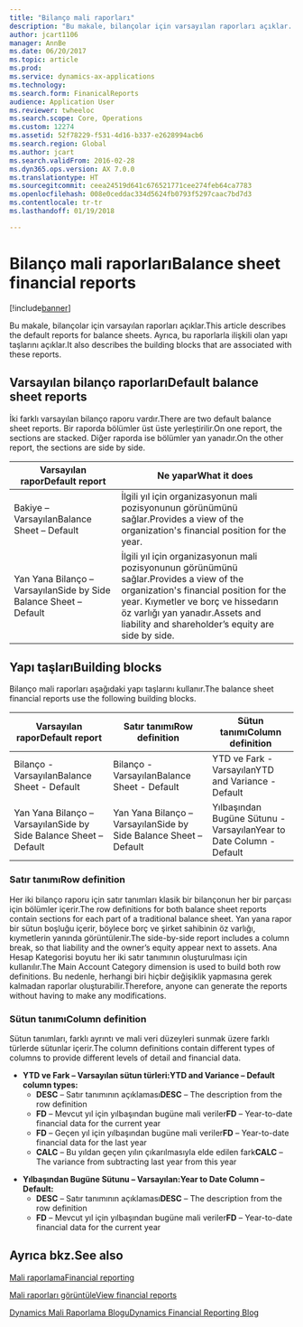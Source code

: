 ```yaml
---
title: "Bilanço mali raporları"
description: "Bu makale, bilançolar için varsayılan raporları açıklar. Ayrıca, bu raporlarla ilişkili olan yapı taşlarını açıklar."
author: jcart1106
manager: AnnBe
ms.date: 06/20/2017
ms.topic: article
ms.prod: 
ms.service: dynamics-ax-applications
ms.technology: 
ms.search.form: FinanicalReports
audience: Application User
ms.reviewer: twheeloc
ms.search.scope: Core, Operations
ms.custom: 12274
ms.assetid: 52f78229-f531-4d16-b337-e2628994acb6
ms.search.region: Global
ms.author: jcart
ms.search.validFrom: 2016-02-28
ms.dyn365.ops.version: AX 7.0.0
ms.translationtype: HT
ms.sourcegitcommit: ceea24519d641c676521771cee274feb64ca7783
ms.openlocfilehash: 008e0ceddac334d5624fb0793f5297caac7bd7d3
ms.contentlocale: tr-tr
ms.lasthandoff: 01/19/2018

---
```


# <a name="balance-sheet-financial-reports"></a><span data-ttu-id="54e04-104">Bilanço mali raporları</span><span class="sxs-lookup"><span data-stu-id="54e04-104">Balance sheet financial reports</span></span>

[!include[banner](../includes/banner.md)]


<span data-ttu-id="54e04-105">Bu makale, bilançolar için varsayılan raporları açıklar.</span><span class="sxs-lookup"><span data-stu-id="54e04-105">This article describes the default reports for balance sheets.</span></span> <span data-ttu-id="54e04-106">Ayrıca, bu raporlarla ilişkili olan yapı taşlarını açıklar.</span><span class="sxs-lookup"><span data-stu-id="54e04-106">It also describes the building blocks that are associated with these reports.</span></span> 

<a name="default-balance-sheet-reports"></a><span data-ttu-id="54e04-107">Varsayılan bilanço raporları</span><span class="sxs-lookup"><span data-stu-id="54e04-107">Default balance sheet reports</span></span>
-----------------------------

<span data-ttu-id="54e04-108">İki farklı varsayılan bilanço raporu vardır.</span><span class="sxs-lookup"><span data-stu-id="54e04-108">There are two default balance sheet reports.</span></span> <span data-ttu-id="54e04-109">Bir raporda bölümler üst üste yerleştirilir.</span><span class="sxs-lookup"><span data-stu-id="54e04-109">On one report, the sections are stacked.</span></span> <span data-ttu-id="54e04-110">Diğer raporda ise bölümler yan yanadır.</span><span class="sxs-lookup"><span data-stu-id="54e04-110">On the other report, the sections are side by side.</span></span>

| <span data-ttu-id="54e04-111">Varsayılan rapor</span><span class="sxs-lookup"><span data-stu-id="54e04-111">Default report</span></span>                       | <span data-ttu-id="54e04-112">Ne yapar</span><span class="sxs-lookup"><span data-stu-id="54e04-112">What it does</span></span>                                                                                                                           |
|--------------------------------------|----------------------------------------------------------------------------------------------------------------------------------------|
| <span data-ttu-id="54e04-113">Bakiye – Varsayılan</span><span class="sxs-lookup"><span data-stu-id="54e04-113">Balance Sheet – Default</span></span>              | <span data-ttu-id="54e04-114">İlgili yıl için organizasyonun mali pozisyonunun görünümünü sağlar.</span><span class="sxs-lookup"><span data-stu-id="54e04-114">Provides a view of the organization's financial position for the year.</span></span>                                                                 |
| <span data-ttu-id="54e04-115">Yan Yana Bilanço – Varsayılan</span><span class="sxs-lookup"><span data-stu-id="54e04-115">Side by Side Balance Sheet – Default</span></span> | <span data-ttu-id="54e04-116">İlgili yıl için organizasyonun mali pozisyonunun görünümünü sağlar.</span><span class="sxs-lookup"><span data-stu-id="54e04-116">Provides a view of the organization's financial position for the year.</span></span> <span data-ttu-id="54e04-117">Kıymetler ve borç ve hissedarın öz varlığı yan yanadır.</span><span class="sxs-lookup"><span data-stu-id="54e04-117">Assets and liability and shareholder’s equity are side by side.</span></span> |

## <a name="building-blocks"></a><span data-ttu-id="54e04-118">Yapı taşları</span><span class="sxs-lookup"><span data-stu-id="54e04-118">Building blocks</span></span>
<span data-ttu-id="54e04-119">Bilanço mali raporları aşağıdaki yapı taşlarını kullanır.</span><span class="sxs-lookup"><span data-stu-id="54e04-119">The balance sheet financial reports use the following building blocks.</span></span>

| <span data-ttu-id="54e04-120">Varsayılan rapor</span><span class="sxs-lookup"><span data-stu-id="54e04-120">Default report</span></span>                       | <span data-ttu-id="54e04-121">Satır tanımı</span><span class="sxs-lookup"><span data-stu-id="54e04-121">Row definition</span></span>                       | <span data-ttu-id="54e04-122">Sütun tanımı</span><span class="sxs-lookup"><span data-stu-id="54e04-122">Column definition</span></span>             |
|--------------------------------------|--------------------------------------|-------------------------------|
| <span data-ttu-id="54e04-123">Bilanço - Varsayılan</span><span class="sxs-lookup"><span data-stu-id="54e04-123">Balance Sheet - Default</span></span>              | <span data-ttu-id="54e04-124">Bilanço - Varsayılan</span><span class="sxs-lookup"><span data-stu-id="54e04-124">Balance Sheet - Default</span></span>              | <span data-ttu-id="54e04-125">YTD ve Fark - Varsayılan</span><span class="sxs-lookup"><span data-stu-id="54e04-125">YTD and Variance - Default</span></span>    |
| <span data-ttu-id="54e04-126">Yan Yana Bilanço – Varsayılan</span><span class="sxs-lookup"><span data-stu-id="54e04-126">Side by Side Balance Sheet – Default</span></span> | <span data-ttu-id="54e04-127">Yan Yana Bilanço – Varsayılan</span><span class="sxs-lookup"><span data-stu-id="54e04-127">Side by Side Balance Sheet – Default</span></span> | <span data-ttu-id="54e04-128">Yılbaşından Bugüne Sütunu - Varsayılan</span><span class="sxs-lookup"><span data-stu-id="54e04-128">Year to Date Column - Default</span></span> |

### <a name="row-definition"></a><span data-ttu-id="54e04-129">Satır tanımı</span><span class="sxs-lookup"><span data-stu-id="54e04-129">Row definition</span></span>

<span data-ttu-id="54e04-130">Her iki bilanço raporu için satır tanımları klasik bir bilançonun her bir parçası için bölümler içerir.</span><span class="sxs-lookup"><span data-stu-id="54e04-130">The row definitions for both balance sheet reports contain sections for each part of a traditional balance sheet.</span></span> <span data-ttu-id="54e04-131">Yan yana rapor bir sütun boşluğu içerir, böylece borç ve şirket sahibinin öz varlığı, kıymetlerin yanında görüntülenir.</span><span class="sxs-lookup"><span data-stu-id="54e04-131">The side-by-side report includes a column break, so that liability and the owner’s equity appear next to assets.</span></span> <span data-ttu-id="54e04-132">Ana Hesap Kategorisi boyutu her iki satır tanımının oluşturulması için kullanılır.</span><span class="sxs-lookup"><span data-stu-id="54e04-132">The Main Account Category dimension is used to build both row definitions.</span></span> <span data-ttu-id="54e04-133">Bu nedenle, herhangi biri hiçbir değişiklik yapmasına gerek kalmadan raporlar oluşturabilir.</span><span class="sxs-lookup"><span data-stu-id="54e04-133">Therefore, anyone can generate the reports without having to make any modifications.</span></span>

### <a name="column-definition"></a><span data-ttu-id="54e04-134">Sütun tanımı</span><span class="sxs-lookup"><span data-stu-id="54e04-134">Column definition</span></span>

<span data-ttu-id="54e04-135">Sütun tanımları, farklı ayrıntı ve mali veri düzeyleri sunmak üzere farklı türlerde sütunlar içerir.</span><span class="sxs-lookup"><span data-stu-id="54e04-135">The column definitions contain different types of columns to provide different levels of detail and financial data.</span></span>

-   <span data-ttu-id="54e04-136">**YTD ve Fark – Varsayılan sütun türleri:**</span><span class="sxs-lookup"><span data-stu-id="54e04-136">**YTD and Variance – Default column types:**</span></span>
    -   <span data-ttu-id="54e04-137">**DESC** – Satır tanımının açıklaması</span><span class="sxs-lookup"><span data-stu-id="54e04-137">**DESC** – The description from the row definition</span></span>
    -   <span data-ttu-id="54e04-138">**FD** – Mevcut yıl için yılbaşından bugüne mali veriler</span><span class="sxs-lookup"><span data-stu-id="54e04-138">**FD** – Year-to-date financial data for the current year</span></span>
    -   <span data-ttu-id="54e04-139">**FD** – Geçen yıl için yılbaşından bugüne mali veriler</span><span class="sxs-lookup"><span data-stu-id="54e04-139">**FD** – Year-to-date financial data for the last year</span></span>
    -   <span data-ttu-id="54e04-140">**CALC** – Bu yıldan geçen yılın çıkarılmasıyla elde edilen fark</span><span class="sxs-lookup"><span data-stu-id="54e04-140">**CALC** – The variance from subtracting last year from this year</span></span>

<!-- -->

-   <span data-ttu-id="54e04-141">**Yılbaşından Bugüne Sütunu – Varsayılan:**</span><span class="sxs-lookup"><span data-stu-id="54e04-141">**Year to Date Column – Default:**</span></span>
    -   <span data-ttu-id="54e04-142">**DESC** – Satır tanımının açıklaması</span><span class="sxs-lookup"><span data-stu-id="54e04-142">**DESC** – The description from the row definition</span></span>
    -   <span data-ttu-id="54e04-143">**FD** – Mevcut yıl için yılbaşından bugüne mali veriler</span><span class="sxs-lookup"><span data-stu-id="54e04-143">**FD** – Year-to-date financial data for the current year</span></span>

 

<a name="see-also"></a><span data-ttu-id="54e04-144">Ayrıca bkz.</span><span class="sxs-lookup"><span data-stu-id="54e04-144">See also</span></span>
--------

[<span data-ttu-id="54e04-145">Mali raporlama</span><span class="sxs-lookup"><span data-stu-id="54e04-145">Financial reporting</span></span>](financial-reporting-getting-started.md)

[<span data-ttu-id="54e04-146">Mali raporları görüntüle</span><span class="sxs-lookup"><span data-stu-id="54e04-146">View financial reports</span></span>](view-financial-reports.md)

[<span data-ttu-id="54e04-147">Dynamics Mali Raporlama Blogu</span><span class="sxs-lookup"><span data-stu-id="54e04-147">Dynamics Financial Reporting Blog</span></span>](http://blogs.msdn.com/b/dynamics_financial_reporting/)




